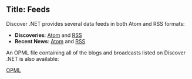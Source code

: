 Title: Feeds
---
Discover .NET provides several data feeds in both Atom and RSS formats:

* **Discoveries**: [Atom](/feeds/discoveries.atom) and [RSS](/feeds/discoveries.rss)
* **Recent News**: [Atom](/feeds/news.atom) and [RSS](/feeds/news.rss)

An OPML file containing all of the blogs and broadcasts listed on Discover .NET is also available:

[OPML](/feeds.ompl)
